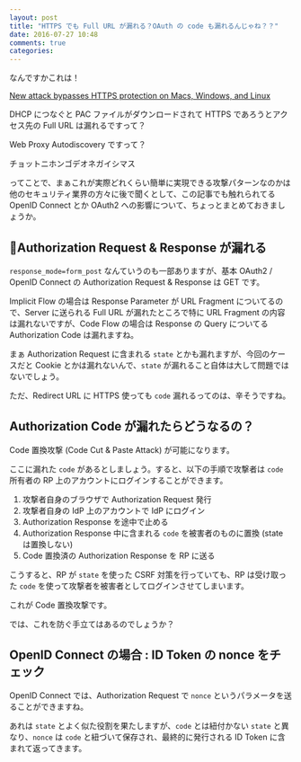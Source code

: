 ```yaml
---
layout: post
title: "HTTPS でも Full URL が漏れる？OAuth の code も漏れるんじゃね？？"
date: 2016-07-27 10:48
comments: true
categories: 
---
```


なんですかこれは！

[New attack bypasses HTTPS protection on Macs, Windows, and Linux](http://arstechnica.com/security/2016/07/new-attack-that-cripples-https-crypto-works-on-macs-windows-and-linux/)

DHCP につなぐと PAC ファイルがダウンロードされて HTTPS であろうとアクセス先の Full URL は漏れるですって？

Web Proxy Autodiscovery ですって？

チョットニホンゴデオネガイシマス

ってことで、まぁこれが実際どれくらい簡単に実現できる攻撃パターンなのかは他のセキュリティ業界の方々に後で聞くとして、この記事でも触れられてる OpenID Connect とか OAuth2 への影響について、ちょっとまとめておきましょうか。

## Authorization Request & Response が漏れる

`response_mode=form_post` なんていうのも一部ありますが、基本 OAuth2 / OpenID Connect の Authorization Request & Response は GET です。

Implicit Flow の場合は Response Parameter が URL Fragment についてるので、Server に送られる Full URL が漏れたところで特に URL Fragment の内容は漏れないですが、Code Flow の場合は Response の Query についてる Authorization Code は漏れますね。

まぁ Authorization Request に含まれる `state` とかも漏れますが、今回のケースだと Cookie とかは漏れないんで、`state` が漏れること自体は大して問題ではないでしょう。

ただ、Redirect URL に HTTPS 使っても `code` 漏れるってのは、辛そうですね。

## Authorization Code が漏れたらどうなるの？

Code 置換攻撃 (Code Cut & Paste Attack) が可能になります。

ここに漏れた `code` があるとしましょう。すると、以下の手順で攻撃者は `code` 所有者の RP 上のアカウントにログインすることができます。

1. 攻撃者自身のブラウザで Authorization Request 発行
2. 攻撃者自身の IdP 上のアカウントで IdP にログイン
3. Authorization Response を途中で止める
4. Authorization Response 中に含まれる `code` を被害者のものに置換 (state は置換しない)
5. Code 置換済の Authorization Response を RP に送る

こうすると、RP が `state` を使った CSRF 対策を行っていても、RP は受け取った `code` を使って攻撃者を被害者としてログインさせてしまいます。

これが Code 置換攻撃です。

では、これを防ぐ手立てはあるのでしょうか？

<!-- more -->

## OpenID Connect の場合 : ID Token の nonce をチェック

OpenID Connect では、Authorization Request で `nonce` というパラメータを送ることができますね。

あれは `state` とよく似た役割を果たしますが、`code` とは紐付かない `state` と異なり、`nonce` は `code` と紐づいて保存され、最終的に発行される ID Token に含まれて返ってきます。

